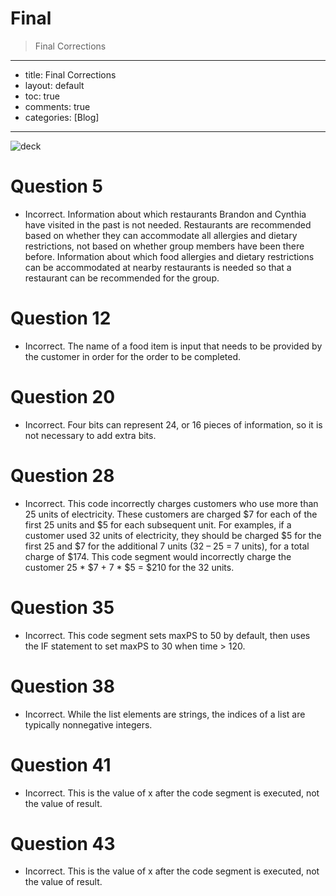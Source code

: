 # Final
> Final Corrections

---
- title: Final Corrections
- layout: default
- toc: true
- comments: true
- categories: [Blog]
---

![deck]({{site.baseurl}}/images/FInal.png)

# Question 5
- Incorrect. Information about which restaurants Brandon and Cynthia have visited in the past is not needed. Restaurants are recommended based on whether they can accommodate all allergies and dietary restrictions, not based on whether group members have been there before. Information about which food allergies and dietary restrictions can be accommodated at nearby restaurants is needed so that a restaurant can be recommended for the group.

# Question 12
- Incorrect. The name of a food item is input that needs to be provided by the customer in order for the order to be completed.

# Question 20
- Incorrect. Four bits can represent 24, or 16 pieces of information, so it is not necessary to add extra bits.

# Question 28
- Incorrect. This code incorrectly charges customers who use more than 25 units of electricity. These customers are charged $7 for each of the first 25 units and $5 for each subsequent unit. For examples, if a customer used 32 units of electricity, they should be charged $5 for the first 25 and $7 for the additional 7 units (32 – 25 = 7 units), for a total charge of $174. This code segment would incorrectly charge the customer 25 * $7 + 7 * $5 = $210 for the 32 units.

# Question 35
- Incorrect. This code segment sets maxPS to 50 by default, then uses the IF statement to set maxPS to 30 when time > 120.

# Question 38
- Incorrect. While the list elements are strings, the indices of a list are typically nonnegative integers.

# Question 41
- Incorrect. This is the value of x after the code segment is executed, not the value of result.

# Question 43
- Incorrect. This is the value of x after the code segment is executed, not the value of result.